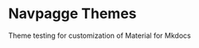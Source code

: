 # Navpagge Themes

 Theme testing for customization of Material for Mkdocs


<!-- Security scan triggered at 2025-09-02 14:23:22 -->

<!-- Security scan triggered at 2025-09-02 15:25:29 -->

<!-- Security scan triggered at 2025-09-02 15:25:46 -->